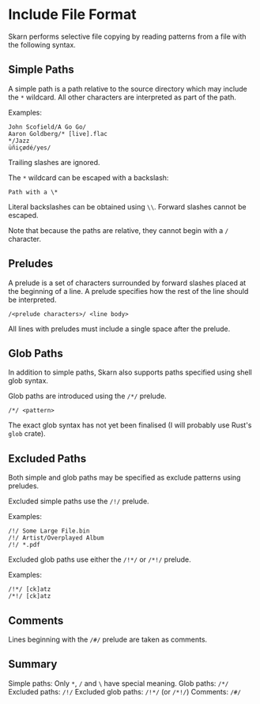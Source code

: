 Include File Format
===================

Skarn performs selective file copying by reading patterns from a file with the following syntax.

## Simple Paths

A simple path is a path relative to the source directory which may include the `*` wildcard. All other characters are interpreted as part of the path.

Examples:

```
John Scofield/A Go Go/
Aaron Goldberg/* [live].flac
*/Jazz
üñiçødé/yes/
```
Trailing slashes are ignored.

The `*` wildcard can be escaped with a backslash:

```
Path with a \*
```

Literal backslashes can be obtained using `\\`. Forward slashes cannot be escaped.

Note that because the paths are relative, they cannot begin with a `/` character.

## Preludes

A prelude is a set of characters surrounded by forward slashes placed at the beginning of a line. A prelude specifies how the rest of the line should be interpreted.

```
/<prelude characters>/ <line body>
```

All lines with preludes must include a single space after the prelude.

## Glob Paths

In addition to simple paths, Skarn also supports paths specified using shell glob syntax.

Glob paths are introduced using the `/*/` prelude.

```
/*/ <pattern>
```

The exact glob syntax has not yet been finalised (I will probably use Rust's `glob` crate).

## Excluded Paths

Both simple and glob paths may be specified as exclude patterns using preludes.

Excluded simple paths use the `/!/` prelude.

Examples:

```
/!/ Some Large File.bin
/!/ Artist/Overplayed Album
/!/ *.pdf
```

Excluded glob paths use either the `/!*/` or `/*!/` prelude.

Examples:

```
/!*/ [ck]atz
/*!/ [ck]atz
```

## Comments

Lines beginning with the `/#/` prelude are taken as comments.

## Summary

Simple paths: Only `*`, `/` and `\` have special meaning.
Glob paths: `/*/`
Excluded paths: `/!/`
Excluded glob paths: `/!*/` (or `/*!/`)
Comments: `/#/`
